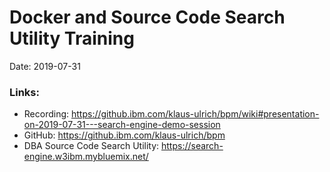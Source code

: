 # Docker and Source Code Search Utility Training
Date: 2019-07-31

### Links:
* Recording: <a href=" https://github.ibm.com/klaus-ulrich/bpm/wiki#presentation-on-2019-07-31---search-engine-demo-session" target="_blank"> https://github.ibm.com/klaus-ulrich/bpm/wiki#presentation-on-2019-07-31---search-engine-demo-session</a>
* GitHub: https://github.ibm.com/klaus-ulrich/bpm
* DBA Source Code Search Utility: https://search-engine.w3ibm.mybluemix.net/
